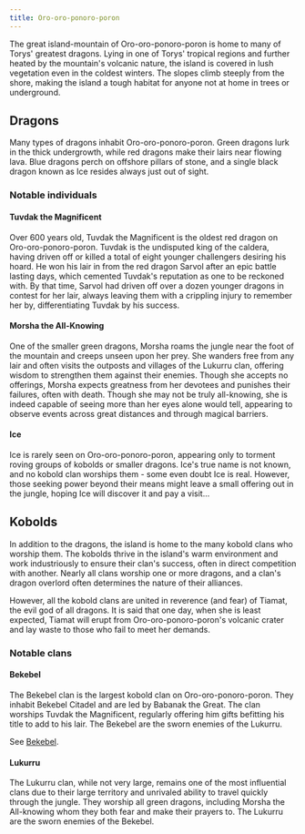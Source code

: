 ```yaml
---
title: Oro-oro-ponoro-poron
---
```


The great island-mountain of Oro-oro-ponoro-poron is home to many of Torys' greatest dragons. Lying in one of Torys' tropical regions and further heated by the mountain's volcanic nature, the island is covered in lush vegetation even in the coldest winters. The slopes climb steeply from the shore, making the island a tough habitat for anyone not at home in trees or underground.

## Dragons

Many types of dragons inhabit Oro-oro-ponoro-poron. Green dragons lurk in the thick undergrowth, while red dragons make their lairs near flowing lava. Blue dragons perch on offshore pillars of stone, and a single black dragon known as Ice resides always just out of sight.

### Notable individuals

#### Tuvdak the Magnificent

Over 600 years old, Tuvdak the Magnificent is the oldest red dragon on Oro-oro-ponoro-poron. Tuvdak is the undisputed king of the caldera, having driven off or killed a total of eight younger challengers desiring his hoard. He won his lair in from the red dragon Sarvol after an epic battle lasting days, which cemented Tuvdak's reputation as one to be reckoned with. By that time, Sarvol had driven off over a dozen younger dragons in contest for her lair, always leaving them with a crippling injury to remember her by, differentiating Tuvdak by his success.

#### Morsha the All-Knowing

One of the smaller green dragons, Morsha roams the jungle near the foot of the mountain and creeps unseen upon her prey. She wanders free from any lair and often visits the outposts and villages of the Lukurru clan, offering wisdom to strengthen them against their enemies. Though she accepts no offerings, Morsha expects greatness from her devotees and punishes their failures, often with death. Though she may not be truly all-knowing, she is indeed capable of seeing more than her eyes alone would tell, appearing to observe events across great distances and through magical barriers.

#### Ice

Ice is rarely seen on Oro-oro-ponoro-poron, appearing only to torment roving groups of kobolds or smaller dragons. Ice's true name is not known, and no kobold clan worships them - some even doubt Ice is real. However, those seeking power beyond their means might leave a small offering out in the jungle, hoping Ice will discover it and pay a visit...

## Kobolds

In addition to the dragons, the island is home to the many kobold clans who worship them. The kobolds thrive in the island's warm environment and work industriously to ensure their clan's success, often in direct competition with another. Nearly all clans worship one or more dragons, and a clan's dragon overlord often determines the nature of their alliances.

However, all the kobold clans are united in reverence (and fear) of Tiamat, the evil god of all dragons. It is said that one day, when she is least expected, Tiamat will erupt from Oro-oro-ponoro-poron's volcanic crater and lay waste to those who fail to meet her demands.

### Notable clans

#### Bekebel

The Bekebel clan is the largest kobold clan on Oro-oro-ponoro-poron. They inhabit Bekebel Citadel and are led by Babanak the Great. The clan worships Tuvdak the Magnificent, regularly offering him gifts befitting his title to add to his lair. The Bekebel are the sworn enemies of the Lukurru.

See [Bekebel](bekebel/index.md).

#### Lukurru

The Lukurru clan, while not very large, remains one of the most influential clans due to their large territory and unrivaled ability to travel quickly through the jungle. They worship all green dragons, including Morsha the All-knowing whom they both fear and make their prayers to. The Lukurru are the sworn enemies of the Bekebel.
